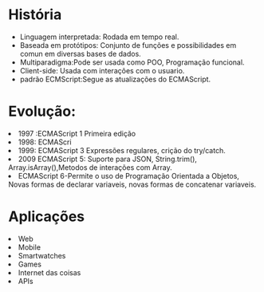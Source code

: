 <h1>História</h1>

<ul>
<li>Linguagem interpretada: Rodada em tempo real.</li>
<li>Baseada em protótipos: Conjunto de funções e possibilidades em comun em diversas bases de dados.</li>
<li>Multiparadigma:Pode ser usada como POO, Programação funcional.</li>
<li>Client-side: Usada com interações com o usuario.</li>
<li>padrão ECMScript:Segue as atualizações do ECMAScript.</li>
</ul>

<h1>Evolução:</h1>

<li>1997 :ECMAScript 1 Primeira edição</li>
<li>1998: ECMAScri</li>
<li>1999: ECMAScript 3 Expressões regulares, crição do try/catch.</li>
<li>2009 ECMAScript 5: Suporte para JSON, String.trim(), Array.isArray(),Metodos de interações com Array.</li>

<li>ECMAScript 6-Permite o uso de Programação Orientada a Objetos, Novas formas de declarar variaveis, novas formas de concatenar variaveis.

<h1>Aplicações</h1>

<li>Web</li>
<li>Mobile
<li>Smartwatches</li>
<li>Games</li>
<li>Internet das coisas</li>
<li>APIs</li>
